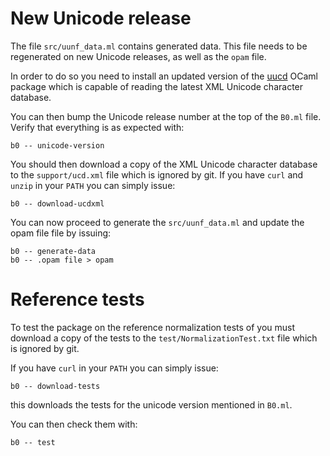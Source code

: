 # New Unicode release

The file `src/uunf_data.ml` contains generated data. This file needs
to be regenerated on new Unicode releases, as well as the `opam` file.

In order to do so you need to install an updated version of the [uucd]
OCaml package which is capable of reading the latest XML Unicode
character database.

You can then bump the Unicode release number at the top of the `B0.ml`
file. Verify that everything is as expected with:

    b0 -- unicode-version

You should then download a copy of the XML Unicode character database
to the `support/ucd.xml` file which is ignored by git. If you have
`curl` and `unzip` in your `PATH` you can simply issue:

    b0 -- download-ucdxml

You can now proceed to generate the `src/uunf_data.ml` and update the opam file 
file by issuing:

    b0 -- generate-data
    b0 -- .opam file > opam 

[uucd]: http://erratique.ch/software/uucd

# Reference tests 

To test the package on the reference normalization tests of you must
download a copy of the tests to the `test/NormalizationTest.txt` file
which is ignored by git.

If you have `curl` in your `PATH` you can simply issue: 

    b0 -- download-tests

this downloads the tests for the unicode version mentioned in `B0.ml`. 

You can then check them with: 

    b0 -- test

